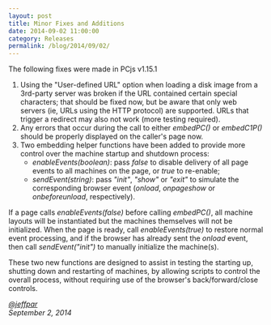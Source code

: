 ```yaml
---
layout: post
title: Minor Fixes and Additions
date: 2014-09-02 11:00:00
category: Releases
permalink: /blog/2014/09/02/
---
```


The following fixes were made in PCjs v1.15.1

 1. Using the "User-defined URL" option when loading a disk image from a 3rd-party server was broken if the URL
contained certain special characters; that should be fixed now, but be aware that only web servers (ie, URLs
using the HTTP protocol) are supported.  URLs that trigger a redirect may also not work (more testing required).
 2. Any errors that occur during the call to either *embedPC()* or *embedC1P()* should be properly displayed on the
caller's page now.
 3. Two embedding helper functions have been added to provide more control over the machine startup
and shutdown process:
	+ *enableEvents(boolean)*: pass *false* to disable delivery of all page events to all machines on the page,
	or *true* to re-enable;
	+ *sendEvent(string)*: pass *"init"*, *"show"* or *"exit"* to simulate the corresponding browser event 
	(*onload*, *onpageshow* or *onbeforeunload*, respectively).

If a page calls *enableEvents(false)* before calling *embedPC()*, all machine layouts will be instantiated
but the machines themselves will not be initialized.  When the page is ready, call *enableEvents(true)* to restore
normal event processing, and if the browser has already sent the *onload* event, then call *sendEvent("init")*
to manually initialize the machine(s).

These two new functions are designed to assist in testing the starting up, shutting down and restarting of machines,
by allowing scripts to control the overall process, without requiring use of the browser's back/forward/close controls.

*[@jeffpar](http://twitter.com/jeffpar)*  
*September 2, 2014*
